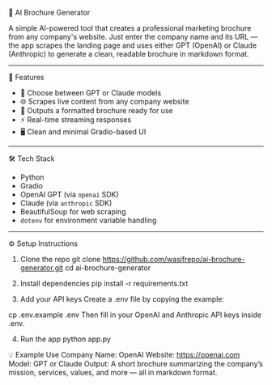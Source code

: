 🧠 AI Brochure Generator

A simple AI-powered tool that creates a professional marketing brochure from any company's website. Just enter the company name and its URL — the app scrapes the landing page and uses either GPT (OpenAI) or Claude (Anthropic) to generate a clean, readable brochure in markdown format.

---

🚀 Features

- 🧠 Choose between GPT or Claude models
- 🌐 Scrapes live content from any company website
- 📝 Outputs a formatted brochure ready for use
- ⚡ Real-time streaming responses
- 🖥️ Clean and minimal Gradio-based UI

---

🛠 Tech Stack

- Python
- Gradio
- OpenAI GPT (via `openai` SDK)
- Claude (via `anthropic` SDK)
- BeautifulSoup for web scraping
- `dotenv` for environment variable handling

---

⚙️ Setup Instructions

1. Clone the repo
git clone https://github.com/wasifrepo/ai-brochure-generator.git
cd ai-brochure-generator

2. Install dependencies
pip install -r requirements.txt

3. Add your API keys
Create a .env file by copying the example:

cp .env.example .env
Then fill in your OpenAI and Anthropic API keys inside .env.

4. Run the app
python app.py


💡 Example Use
Company Name: OpenAI
Website: https://openai.com
Model: GPT or Claude
Output: A short brochure summarizing the company’s mission, services, values, and more — all in markdown format.

